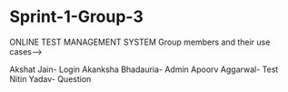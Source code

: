 # Sprint-1-Group-3
ONLINE TEST MANAGEMENT SYSTEM
Group members and their use cases-->

Akshat Jain- Login
Akanksha Bhadauria- Admin
Apoorv Aggarwal- Test
Nitin Yadav- Question 
